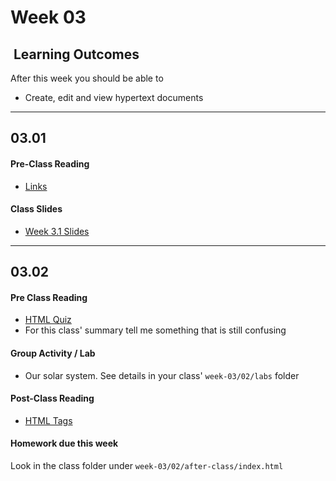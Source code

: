 # Week 03

## <i class="fa fa-star"></i>&nbsp;Learning Outcomes ###
After this week you should be able to 

- Create, edit and view hypertext documents


---  

## 03.01 

#### Pre-Class Reading

- [Links](https://ryanstutorials.net/html-tutorial/html-links.php)

#### Class Slides 

- [Week 3.1 Slides](../../slides/ist263-w3-1.pdf)


---  

## 03.02 

#### Pre Class Reading  

- [HTML Quiz](https://www.w3schools.com/html/html_quiz.asp)  
- For this class' summary tell me something that is still confusing

#### Group Activity / Lab

- Our solar system. See details in your class' `week-03/02/labs` folder


#### Post-Class Reading
- [HTML Tags](https://developer.mozilla.org/en-US/docs/Web/HTML/Element)


#### Homework due this week ###

Look in the class folder under `week-03/02/after-class/index.html`
